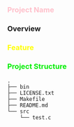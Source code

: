 <font color=pink>

### Project Name

</font>

### Overview

<font color=yellow>

### Feature

</font>
<font color=gree>

### Project Structure

</font>

    .
    ├── bin
    ├── LICENSE.txt
    ├── Makefile
    ├── README.md
    └── src
        └── test.c
